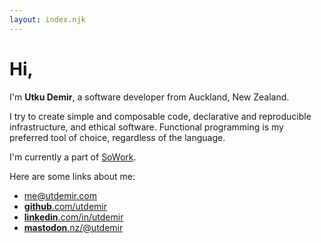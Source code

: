 ```yaml
---
layout: index.njk
---
```


# Hi,

I'm **Utku Demir**, a software developer from Auckland, New Zealand.

I try to create simple and composable code, declarative and reproducible
infrastructure, and ethical software. Functional programming is my
preferred tool of choice, regardless of the language.

I'm currently a part of [SoWork](https://sowork.com/).

Here are some links about me:

- <a href="mailto:me@utdemir.com" rel="me">me@utdemir.com</a>
- <a href="https://github.com/utdemir" rel="me">**github**.com/utdemir</a>
- <a href="https://linkedin.com/in/utdemir" rel="me">**linkedin**.com/in/utdemir</a>
- <a href="https://mastodon.nz/@utdemir" rel="me">**mastodon**.nz/@utdemir</a>

